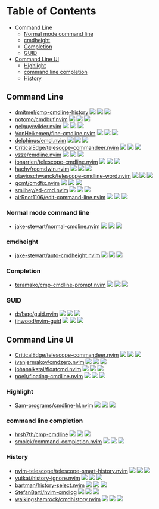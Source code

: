 # Table of Contents

<!-- toc -->

- [Command Line](#command-line)
  - [Normal mode command line](#normal-mode-command-line)
  - [cmdheight](#cmdheight)
  - [Completion](#completion)
  - [GUID](#guid)
- [Command Line UI](#command-line-ui)
  - [Highlight](#highlight)
  - [command line completion](#command-line-completion)
  - [History](#history)

<!-- tocstop -->

## Command Line

- [dmitmel/cmp-cmdline-history](https://github.com/dmitmel/cmp-cmdline-history) ![](https://img.shields.io/github/stars/dmitmel/cmp-cmdline-history) ![](https://img.shields.io/github/last-commit/dmitmel/cmp-cmdline-history) ![](https://img.shields.io/github/commit-activity/y/dmitmel/cmp-cmdline-history)
- [notomo/cmdbuf.nvim](https://github.com/notomo/cmdbuf.nvim) ![](https://img.shields.io/github/stars/notomo/cmdbuf.nvim) ![](https://img.shields.io/github/last-commit/notomo/cmdbuf.nvim) ![](https://img.shields.io/github/commit-activity/y/notomo/cmdbuf.nvim)
- [gelguy/wilder.nvim](https://github.com/gelguy/wilder.nvim) ![](https://img.shields.io/github/stars/gelguy/wilder.nvim) ![](https://img.shields.io/github/last-commit/gelguy/wilder.nvim) ![](https://img.shields.io/github/commit-activity/y/gelguy/wilder.nvim)
- [VonHeikemen/fine-cmdline.nvim](https://github.com/VonHeikemen/fine-cmdline.nvim) ![](https://img.shields.io/github/stars/VonHeikemen/fine-cmdline.nvim) ![](https://img.shields.io/github/last-commit/VonHeikemen/fine-cmdline.nvim) ![](https://img.shields.io/github/commit-activity/y/VonHeikemen/fine-cmdline.nvim)
- [delphinus/emcl.nvim](https://github.com/delphinus/emcl.nvim) ![](https://img.shields.io/github/stars/delphinus/emcl.nvim) ![](https://img.shields.io/github/last-commit/delphinus/emcl.nvim) ![](https://img.shields.io/github/commit-activity/y/delphinus/emcl.nvim)
- [CriticalEdge/telescope-commandeer.nvim](https://github.com/CriticalEdge/telescope-commandeer.nvim) ![](https://img.shields.io/github/stars/CriticalEdge/telescope-commandeer.nvim) ![](https://img.shields.io/github/last-commit/CriticalEdge/telescope-commandeer.nvim) ![](https://img.shields.io/github/commit-activity/y/CriticalEdge/telescope-commandeer.nvim)
- [vzze/cmdline.nvim](https://github.com/vzze/cmdline.nvim) ![](https://img.shields.io/github/stars/vzze/cmdline.nvim) ![](https://img.shields.io/github/last-commit/vzze/cmdline.nvim) ![](https://img.shields.io/github/commit-activity/y/vzze/cmdline.nvim)
- [jonarrien/telescope-cmdline.nvim](https://github.com/jonarrien/telescope-cmdline.nvim) ![](https://img.shields.io/github/stars/jonarrien/telescope-cmdline.nvim) ![](https://img.shields.io/github/last-commit/jonarrien/telescope-cmdline.nvim) ![](https://img.shields.io/github/commit-activity/y/jonarrien/telescope-cmdline.nvim)
- [hachy/recmdwin.nvim](https://github.com/hachy/recmdwin.nvim) ![](https://img.shields.io/github/stars/hachy/recmdwin.nvim) ![](https://img.shields.io/github/last-commit/hachy/recmdwin.nvim) ![](https://img.shields.io/github/commit-activity/y/hachy/recmdwin.nvim)
- [otavioschwanck/telescope-cmdline-word.nvim](https://github.com/otavioschwanck/telescope-cmdline-word.nvim) ![](https://img.shields.io/github/stars/otavioschwanck/telescope-cmdline-word.nvim) ![](https://img.shields.io/github/last-commit/otavioschwanck/telescope-cmdline-word.nvim) ![](https://img.shields.io/github/commit-activity/y/otavioschwanck/telescope-cmdline-word.nvim)
- [gcmt/cmdfix.nvim](https://github.com/gcmt/cmdfix.nvim) ![](https://img.shields.io/github/stars/gcmt/cmdfix.nvim) ![](https://img.shields.io/github/last-commit/gcmt/cmdfix.nvim) ![](https://img.shields.io/github/commit-activity/y/gcmt/cmdfix.nvim)
- [smilhey/ed-cmd.nvim](https://github.com/smilhey/ed-cmd.nvim) ![](https://img.shields.io/github/stars/smilhey/ed-cmd.nvim) ![](https://img.shields.io/github/last-commit/smilhey/ed-cmd.nvim) ![](https://img.shields.io/github/commit-activity/y/smilhey/ed-cmd.nvim)
- [airRnot1106/edit-command-line.nvim](https://github.com/airRnot1106/edit-command-line.nvim) ![](https://img.shields.io/github/stars/airRnot1106/edit-command-line.nvim) ![](https://img.shields.io/github/last-commit/airRnot1106/edit-command-line.nvim) ![](https://img.shields.io/github/commit-activity/y/airRnot1106/edit-command-line.nvim)

### Normal mode command line

- [jake-stewart/normal-cmdline.nvim](https://github.com/jake-stewart/normal-cmdline.nvim) ![](https://img.shields.io/github/stars/jake-stewart/normal-cmdline.nvim) ![](https://img.shields.io/github/last-commit/jake-stewart/normal-cmdline.nvim) ![](https://img.shields.io/github/commit-activity/y/jake-stewart/normal-cmdline.nvim)

### cmdheight

- [jake-stewart/auto-cmdheight.nvim](https://github.com/jake-stewart/auto-cmdheight.nvim) ![](https://img.shields.io/github/stars/jake-stewart/auto-cmdheight.nvim) ![](https://img.shields.io/github/last-commit/jake-stewart/auto-cmdheight.nvim) ![](https://img.shields.io/github/commit-activity/y/jake-stewart/auto-cmdheight.nvim)

### Completion

- [teramako/cmp-cmdline-prompt.nvim](https://github.com/teramako/cmp-cmdline-prompt.nvim) ![](https://img.shields.io/github/stars/teramako/cmp-cmdline-prompt.nvim) ![](https://img.shields.io/github/last-commit/teramako/cmp-cmdline-prompt.nvim) ![](https://img.shields.io/github/commit-activity/y/teramako/cmp-cmdline-prompt.nvim)

### GUID

- [ds1sqe/guid.nvim](https://github.com/ds1sqe/guid.nvim) ![](https://img.shields.io/github/stars/ds1sqe/guid.nvim) ![](https://img.shields.io/github/last-commit/ds1sqe/guid.nvim) ![](https://img.shields.io/github/commit-activity/y/ds1sqe/guid.nvim)
- [jinwood/nvim-guid](https://github.com/jinwood/nvim-guid) ![](https://img.shields.io/github/stars/jinwood/nvim-guid) ![](https://img.shields.io/github/last-commit/jinwood/nvim-guid) ![](https://img.shields.io/github/commit-activity/y/jinwood/nvim-guid)

## Command Line UI

- [CriticalEdge/telescope-commandeer.nvim](https://github.com/CriticalEdge/telescope-commandeer.nvim) ![](https://img.shields.io/github/stars/CriticalEdge/telescope-commandeer.nvim) ![](https://img.shields.io/github/last-commit/CriticalEdge/telescope-commandeer.nvim) ![](https://img.shields.io/github/commit-activity/y/CriticalEdge/telescope-commandeer.nvim)
- [ivanjermakov/cmdzero.nvim](https://github.com/ivanjermakov/cmdzero.nvim) ![](https://img.shields.io/github/stars/ivanjermakov/cmdzero.nvim) ![](https://img.shields.io/github/last-commit/ivanjermakov/cmdzero.nvim) ![](https://img.shields.io/github/commit-activity/y/ivanjermakov/cmdzero.nvim)
- [johanalkstal/floatcmd.nvim](https://github.com/johanalkstal/floatcmd.nvim) ![](https://img.shields.io/github/stars/johanalkstal/floatcmd.nvim) ![](https://img.shields.io/github/last-commit/johanalkstal/floatcmd.nvim) ![](https://img.shields.io/github/commit-activity/y/johanalkstal/floatcmd.nvim)
- [noelr/floating-cmdline.nvim](https://github.com/noelr/floating-cmdline.nvim) ![](https://img.shields.io/github/stars/noelr/floating-cmdline.nvim) ![](https://img.shields.io/github/last-commit/noelr/floating-cmdline.nvim) ![](https://img.shields.io/github/commit-activity/y/noelr/floating-cmdline.nvim)

### Highlight

- [Sam-programs/cmdline-hl.nvim](https://github.com/Sam-programs/cmdline-hl.nvim) ![](https://img.shields.io/github/stars/Sam-programs/cmdline-hl.nvim) ![](https://img.shields.io/github/last-commit/Sam-programs/cmdline-hl.nvim) ![](https://img.shields.io/github/commit-activity/y/Sam-programs/cmdline-hl.nvim)

### command line completion

- [hrsh7th/cmp-cmdline](https://github.com/hrsh7th/cmp-cmdline) ![](https://img.shields.io/github/stars/hrsh7th/cmp-cmdline) ![](https://img.shields.io/github/last-commit/hrsh7th/cmp-cmdline) ![](https://img.shields.io/github/commit-activity/y/hrsh7th/cmp-cmdline)
- [smolck/command-completion.nvim](https://github.com/smolck/command-completion.nvim) ![](https://img.shields.io/github/stars/smolck/command-completion.nvim) ![](https://img.shields.io/github/last-commit/smolck/command-completion.nvim) ![](https://img.shields.io/github/commit-activity/y/smolck/command-completion.nvim)

### History

- [nvim-telescope/telescope-smart-history.nvim](https://github.com/nvim-telescope/telescope-smart-history.nvim) ![](https://img.shields.io/github/stars/nvim-telescope/telescope-smart-history.nvim) ![](https://img.shields.io/github/last-commit/nvim-telescope/telescope-smart-history.nvim) ![](https://img.shields.io/github/commit-activity/y/nvim-telescope/telescope-smart-history.nvim)
- [yutkat/history-ignore.nvim](https://github.com/yutkat/history-ignore.nvim) ![](https://img.shields.io/github/stars/yutkat/history-ignore.nvim) ![](https://img.shields.io/github/last-commit/yutkat/history-ignore.nvim) ![](https://img.shields.io/github/commit-activity/y/yutkat/history-ignore.nvim)
- [bartman/history-select.nvim](https://github.com/bartman/history-select.nvim) ![](https://img.shields.io/github/stars/bartman/history-select.nvim) ![](https://img.shields.io/github/last-commit/bartman/history-select.nvim) ![](https://img.shields.io/github/commit-activity/y/bartman/history-select.nvim)
- [StefanBartl/nvim-cmdlog](https://github.com/StefanBartl/nvim-cmdlog) ![](https://img.shields.io/github/stars/StefanBartl/nvim-cmdlog) ![](https://img.shields.io/github/last-commit/StefanBartl/nvim-cmdlog) ![](https://img.shields.io/github/commit-activity/y/StefanBartl/nvim-cmdlog)
- [walkingshamrock/cmdhistory.nvim](https://github.com/walkingshamrock/cmdhistory.nvim) ![](https://img.shields.io/github/stars/walkingshamrock/cmdhistory.nvim) ![](https://img.shields.io/github/last-commit/walkingshamrock/cmdhistory.nvim) ![](https://img.shields.io/github/commit-activity/y/walkingshamrock/cmdhistory.nvim)
